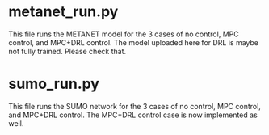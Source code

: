 # metanet_run.py
This file runs the METANET model for the 3 cases of no control, MPC control, and MPC+DRL control. The model uploaded here for DRL is maybe not fully trained. Please check that.

# sumo_run.py
This file runs the SUMO network for the 3 cases of no control, MPC control, and MPC+DRL control. The MPC+DRL control case is now implemented as well.
